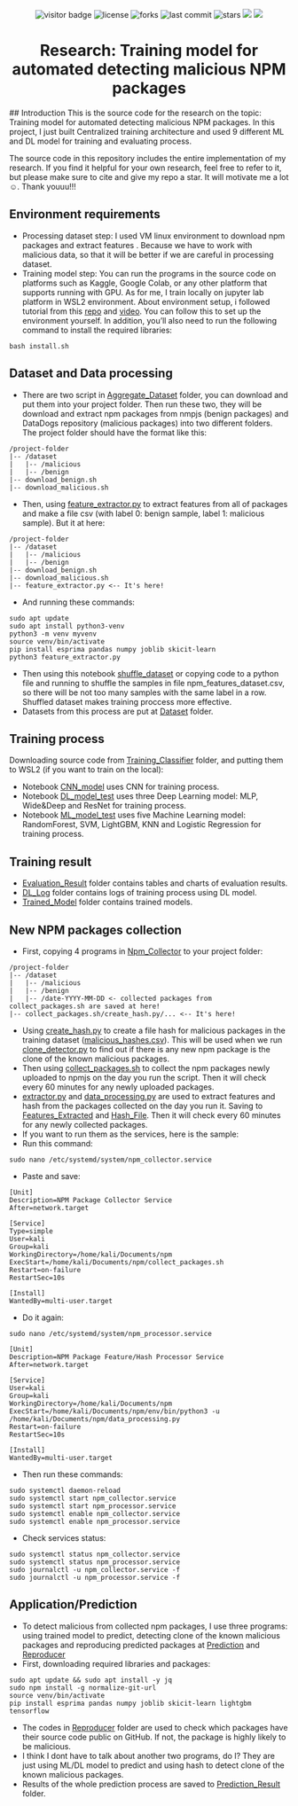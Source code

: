 <p align="center">
  <img src="https://visitor-badge.laobi.icu/badge?page_id=HocVoNgThai.Training-model-for-automated-detecting-malicious-NPM-packages" alt="visitor badge"/>
  <img src="https://img.shields.io/github/license/HocVoNgThai/Training-model-for-automated-detecting-malicious-NPM-packages" alt="license"/>
  <img src="https://img.shields.io/github/forks/HocVoNgThai/Training-model-for-automated-detecting-malicious-NPM-packages?style=social" alt="forks"/>
  <img src="https://img.shields.io/github/last-commit/HocVoNgThai/Training-model-for-automated-detecting-malicious-NPM-packages?style=social" alt="last commit"/>
  <img src="https://img.shields.io/github/stars/HocVoNgThai/Training-model-for-automated-detecting-malicious-NPM-packages.svg?style=social&label=Star" alt="stars"/>
  <img src="https://img.shields.io/github/languages/top/HocVoNgThai/Training-model-for-automated-detecting-malicious-NPM-packages"/>
  <img src="https://img.shields.io/github/languages/count/HocVoNgThai/Training-model-for-automated-detecting-malicious-NPM-packages"/>
</p>

<div align="center">
  
# Research: Training model for automated detecting malicious NPM packages 
</div>
## Introduction
This is the source code for the research on the topic: Training model for automated detecting malicious NPM packages. In this project, I just built Centralized training architecture and used 9 different ML and DL model for training and evaluating process. 

The source code in this repository includes the entire implementation of my research. If you find it helpful for your own research, feel free to refer to it, but please make sure to cite and give my repo a star. It will motivate me a lot ☺️. Thank youuu!!!


## Environment requirements 
- Processing dataset step: I used VM linux environment to download npm packages and extract features . Because we have to work with malicious data, so that it will be better if we are careful in processing dataset.
- Training model step: You can run the programs in the source code on platforms such as Kaggle, Google Colab, or any other platform that supports running with GPU. As for me, I train locally on jupyter lab platform in WSL2 environment. About environment setup, i followed tutorial from this [repo](https://github.com/mahbub-aumi/tensorflow-cuda-wsl-ubuntu24.04) and [video](https://youtu.be/VOJq98BLjb8?si=fHDSOZ6bB1XfUJlB). You can follow this to set up the environment yourself. In addition, you’ll also need to run the following command to install the required libraries:
```
bash install.sh
```

## Dataset and Data processing
- There are two script in [Aggregate_Dataset](https://github.com/HocVoNgThai/Training-model-for-automated-detecting-malicious-NPM-packages/tree/main/Aggregate_Dataset) folder, you can download and put them into your project folder. Then run these two, they will be download and extract npm packages from nmpjs (benign packages) and DataDogs repository (malicious packages) into two different folders. The project folder should have the format like this:
```
/project-folder
|-- /dataset
|   |-- /malicious
|   |-- /benign
|-- download_benign.sh
|-- download_malicious.sh
```
- Then, using [feature_extractor.py](https://github.com/HocVoNgThai/Training-model-for-automated-detecting-malicious-NPM-packages/blob/main/Feature_Extractor/feature_extractor.py) to extract features from all of packages and make a file csv (with label 0: benign sample, label 1: malicious sample). But it at here:
```
/project-folder
|-- /dataset
|   |-- /malicious
|   |-- /benign
|-- download_benign.sh
|-- download_malicious.sh
|-- feature_extractor.py <-- It's here!
```
- And running these commands:
```
sudo apt update
sudo apt install python3-venv
python3 -m venv myvenv
source venv/bin/activate
pip install esprima pandas numpy joblib skicit-learn
python3 feature_extractor.py
```
- Then using this notebook [shuffle_dataset](https://github.com/HocVoNgThai/Training-model-for-automated-detecting-malicious-NPM-packages/blob/main/Feature_Extractor/shuffle_dataset.ipynb) or copying code to a python file and running to shuffle the samples in file npm_features_dataset.csv, so there will be not too many samples with the same label in a row. Shuffled dataset makes training proccess more effective.
- Datasets from this process are put at [Dataset](https://github.com/HocVoNgThai/Training-model-for-automated-detecting-malicious-NPM-packages/tree/main/Dataset) folder.

## Training process
Downloading source code from [Training_Classifier](https://github.com/HocVoNgThai/Training-model-for-automated-detecting-malicious-NPM-packages/blob/main/Training_Classifier) folder, and putting them to WSL2 (if you want to train on the local):
- Notebook [CNN_model](https://github.com/HocVoNgThai/Training-model-for-automated-detecting-malicious-NPM-packages/blob/main/Training_Classifier/CNN_model.ipynb) uses CNN for training process.
- Notebook [DL_model_test](https://github.com/HocVoNgThai/Training-model-for-automated-detecting-malicious-NPM-packages/blob/main/Training_Classifier/DL_model_test.ipynb) uses three Deep Learning model: MLP, Wide&Deep and ResNet for training process.
- Notebook [ML_model_test](https://github.com/HocVoNgThai/Training-model-for-automated-detecting-malicious-NPM-packages/blob/main/Training_Classifier/ML_model_test.ipynb) uses five Machine Learning model: RandomForest, SVM, LightGBM, KNN and Logistic Regression for training process.

## Training result
- [Evaluation_Result](https://github.com/HocVoNgThai/Training-model-for-automated-detecting-malicious-NPM-packages/tree/main/Evaluation_Result) folder contains tables and charts of evaluation results.
- [DL_Log](https://github.com/HocVoNgThai/Training-model-for-automated-detecting-malicious-NPM-packages/tree/main/DL_Log) folder contains logs of training process using DL model.
- [Trained_Model](https://github.com/HocVoNgThai/Training-model-for-automated-detecting-malicious-NPM-packages/tree/main/Trained_Model) folder contains trained models.

## New NPM packages collection
- First, copying 4 programs in [Npm_Collector](https://github.com/HocVoNgThai/Training-model-for-automated-detecting-malicious-NPM-packages/tree/main/Npm_Collector) to your project folder:
```
/project-folder
|-- /dataset
|   |-- /malicious
|   |-- /benign
|   |-- /date-YYYY-MM-DD <- collected packages from collect_packages.sh are saved at here!
|-- collect_packages.sh/create_hash.py/... <-- It's here!
```
- Using [create_hash.py](https://github.com/HocVoNgThai/Training-model-for-automated-detecting-malicious-NPM-packages/blob/main/Npm_Collector/create_hash.py) to create a file hash for malicious packages in the training dataset ([malicious_hashes.csv](https://github.com/HocVoNgThai/Training-model-for-automated-detecting-malicious-NPM-packages/blob/main/Dataset/malicious_hashes.csv)). This will be used when we run [clone_detector.py](https://github.com/HocVoNgThai/Training-model-for-automated-detecting-malicious-NPM-packages/blob/main/Prediction/clone_detector.py) to find out if there is any new npm package is the clone of the known malicious packages.
- Then using [collect_packages.sh](https://github.com/HocVoNgThai/Training-model-for-automated-detecting-malicious-NPM-packages/blob/main/Npm_Collector/collect_packages.sh) to collect the npm packages newly uploaded to npmjs on the day you run the script. Then it will check every 60 minutes for any newly uploaded packages.
- [extractor.py](https://github.com/HocVoNgThai/Training-model-for-automated-detecting-malicious-NPM-packages/blob/main/Npm_Collector/extractor.py) and [data_processing.py](https://github.com/HocVoNgThai/Training-model-for-automated-detecting-malicious-NPM-packages/blob/main/Npm_Collector/data_processing.py) are used to extract features and hash from the packages collected on the day you run it. Saving to [Features_Extracted](https://github.com/HocVoNgThai/Training-model-for-automated-detecting-malicious-NPM-packages/tree/main/Features_Extracted) and [Hash_File](https://github.com/HocVoNgThai/Training-model-for-automated-detecting-malicious-NPM-packages/tree/main/Hash_File). Then it will check every 60 minutes for any newly collected packages.
- If you want to run them as the services, here is the sample:
- Run this command:
```
sudo nano /etc/systemd/system/npm_collector.service
```
- Paste and save:
```
[Unit]
Description=NPM Package Collector Service
After=network.target

[Service]
Type=simple
User=kali
Group=kali
WorkingDirectory=/home/kali/Documents/npm
ExecStart=/home/kali/Documents/npm/collect_packages.sh
Restart=on-failure
RestartSec=10s

[Install]
WantedBy=multi-user.target
```
- Do it again:
```
sudo nano /etc/systemd/system/npm_processor.service
```
```
[Unit]
Description=NPM Package Feature/Hash Processor Service
After=network.target

[Service]
User=kali
Group=kali
WorkingDirectory=/home/kali/Documents/npm
ExecStart=/home/kali/Documents/npm/env/bin/python3 -u /home/kali/Documents/npm/data_processing.py
Restart=on-failure
RestartSec=10s

[Install]
WantedBy=multi-user.target
```
- Then run these commands:
```
sudo systemctl daemon-reload
sudo systemctl start npm_collector.service
sudo systemctl start npm_processor.service
sudo systemctl enable npm_collector.service
sudo systemctl enable npm_processor.service
```
- Check services status:
```
sudo systemctl status npm_collector.service
sudo systemctl status npm_processor.service
sudo journalctl -u npm_collector.service -f
sudo journalctl -u npm_processor.service -f
```

## Application/Prediction
- To detect malicious from collected npm packages, I use three programs: using trained model to predict, detecting clone of the known malicious packages and reproducing predicted packages at [Prediction](https://github.com/HocVoNgThai/Training-model-for-automated-detecting-malicious-NPM-packages/tree/main/Prediction) and [Reproducer](https://github.com/HocVoNgThai/Training-model-for-automated-detecting-malicious-NPM-packages/tree/main/Reproducer)
- First, downloading required libraries and packages:
```
sudo apt update && sudo apt install -y jq
sudo npm install -g normalize-git-url
source venv/bin/activate
pip install esprima pandas numpy joblib skicit-learn lightgbm tensorflow

```
- The codes in [Reproducer](https://github.com/HocVoNgThai/Training-model-for-automated-detecting-malicious-NPM-packages/tree/main/Reproducer) folder are used to check which packages have their source code public on GitHub. If not, the package is highly likely to be malicious. 
- I think I dont have to talk about another two programs, do I? They are just using ML/DL model to predict and using hash to detect clone of the known malicious packages.
- Results of the whole prediction process are saved to [Prediction_Result](https://github.com/HocVoNgThai/Training-model-for-automated-detecting-malicious-NPM-packages/tree/main/Prediction_Result) folder.
